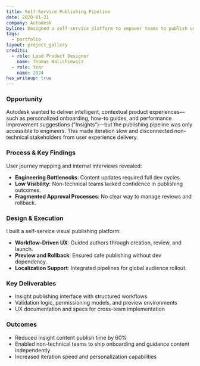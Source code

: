 ```yaml
---
title: Self-Service Publishing Pipeline
date: 2020-01-21
company: Autodesk
byline: Designed a self-service platform to empower teams to publish user-facing "Insights" and guidance content
tags:
  - portfolio
layout: project_gallery
credits:
  - role: Lead Product Designer
    name: Thomas Walichiewicz
  - role: Year
    name: 2024
has_writeup: true
--- 
```


### Opportunity

Autodesk wanted to deliver intelligent, contextual product experiences—such as personalized onboarding, how-to guides, and performance improvement suggestions ("Insights")—but the publishing pipeline was only accessible to engineers. This made iteration slow and disconnected non-technical stakeholders from user experience delivery.

### Process & Key Findings

User journey mapping and internal interviews revealed:

- **Engineering Bottlenecks**: Content updates required full dev cycles.
- **Low Visibility**: Non-technical teams lacked confidence in publishing outcomes.
- **Fragmented Approval Processes**: No clear way to manage reviews and rollback.

### Design & Execution

I built a self-service visual publishing platform:

- **Workflow-Driven UX**: Guided authors through creation, review, and launch.
- **Preview and Rollback**: Ensured safe publishing without dev dependency.
- **Localization Support**: Integrated pipelines for global audience rollout.

### Key Deliverables

- Insight publishing interface with structured workflows
- Validation logic, permissioning models, and preview environments
- UX documentation and specs for cross-team implementation

### Outcomes

- Reduced Insight content publish time by 60%
- Enabled non-technical teams to ship onboarding and guidance content independently
- Increased iteration speed and personalization capabilities
